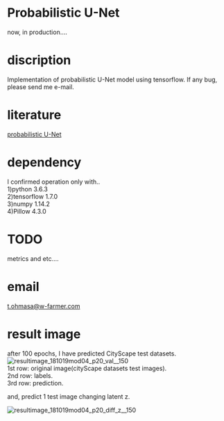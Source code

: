 # Probabilistic U-Net    
now, in production....

# discription  
 Implementation of probabilistic U-Net model using tensorflow.   If any bug, please send me e-mail.  
 
# literature  
 [probabilistic U-Net](https://arxiv.org/abs/1806.05034)  

# dependency  
I confirmed operation only with..   
1)python 3.6.3  
2)tensorflow 1.7.0  
3)numpy 1.14.2    
4)Pillow 4.3.0  

# TODO  
metrics and etc....  

# email  
t.ohmasa@w-farmer.com  

# result image  
after 100 epochs, I have predicted CityScape test datasets.   
![resultimage_181019mod04_p20_val__150](https://user-images.githubusercontent.com/15444879/47248181-95726680-d443-11e8-96cf-d2b4fb5a0d5a.png)  
1st row: original image(cityScape datasets test images).  
2nd row: labels.  
3rd row: prediction.  

and, predict 1 test image changing latent z.  

![resultimage_181019mod04_p20_diff_z__150](https://user-images.githubusercontent.com/15444879/47248191-9c997480-d443-11e8-97a3-e03b211cb1a2.png)  

